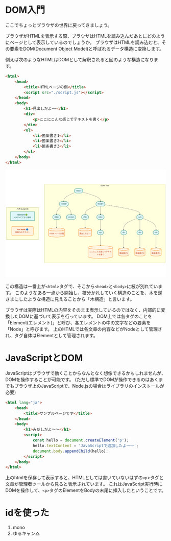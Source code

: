 # DOM入門

ここでちょっとブラウザの世界に戻ってきましょう。

ブラウザがHTMLを表示する際、ブラウザはHTMLを読み込んだあとにどのようにページとして表示しているのでしょうか。
ブラウザはHTMLを読み込むと、その要素をDOM(Document Object Model)と呼ばれるデータ構造に変換します。

例えば次のようなHTMLはDOMとして解釈されると図のような構造になります。

```html
<html>
    <head>
        <title>HTMLページの例</title>
        <script src="./script.js"></script>
    </head>
    <body>
        <h1>見出しだよ~~</h1>
        <div>
            <p>ここにこんな感じでテキストを書く</p>
        </div>
        <ul>
            <li>箇条書き1</li>
            <li>箇条書き2</li>
            <li>箇条書き3</li>
        </ul>
    </body>
</html>
```

<img src="./dom.png">

この構造は一番上が`<html>`タグで、そこから`<head>`と`<body>`に枝が別れています。
このようなある一点から開始し、枝分かれしていく構造のことを、木を逆さまにしたような構造に見えることから「木構造」と言います。

ブラウザは実際はHTMLの内容をそのまま表示しているのではなく、内部的に変換したDOMに基づいて表示を行っています。
DOM上では各タグのことを「Element(エレメント)」と呼び、各エレメントの中の文字などの要素を「Node」と呼びます。
上のHTMLでは各文章の内容などがNodeとして管理され、タグ自体はElementとして管理されます。

# JavaScriptとDOM

JavaScriptはブラウザで動くことからなんとなく想像できるかもしれませんが、DOMを操作することが可能です。
(ただし標準でDOMが操作できるのはあくまでもブラウザ上のJavaScriptで、Node.jsの場合はライブラリのインストールが必要)

```html
<html lang="ja">
    <head>
        <title>サンプルページです</title>
    </head>
    <body>
        <h1>みだしだよ〜〜</h1>
        <script>
            const hello = document.createElement('p');
            hello.textContent = 'JavaScriptで追加したよ〜〜';
            document.body.appendChild(hello);
        </script>
    </body>
</html>
```

上のhtmlを保存して表示すると、HTMLとしては書いていないはずの`<p`>タグと文章が管理者ツールから見ると表示されています。
これはJavaScript実行時にDOMを操作して、`<p>`タグのElementをBodyの末尾に挿入したということです。

# idを使った

<!DOCTYPE html>
<html lang="ja">
<head>
    <meta charset="UTF-8">
    <meta name="viewport" content="width=device-width, initial-scale=1.0">
    <title>Document</title>
</head>
<body>
    <ol>
        <li>mono</li>
        <li>ゆるキャン△</li>
    </ol>
</body>
</html>
